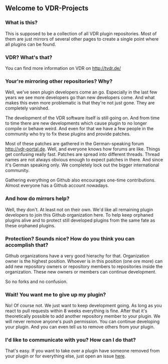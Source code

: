 ## Welcome to VDR-Projects

### What is this?
This is supposed to be a collection of all VDR plugin repositories. Most of them are just mirrors of several other pages to create a single point where all plugins can be found.

### VDR? What's that?
You can find more information on VDR on http://tvdr.de/

### Your're mirroring other repositories? Why?
Well, we've seen plugin developers come an go. Especially in the last few years we see more developers go than new developers come. And what makes this even more problematic is that they're not just gone. They are completely vanished.

The development of the VDR software itself is still going on. And from time to time there are new developments which cause plugin to no longer compile or behave weird. And even for that we have a few people in the community who try to fix these plugins and provide patches.

Most of these patches are gathered in the German-speaking forum http://vdr-portal.de. Well, and everyone knows how forums are like. Things get confusing really fast. Patches are spread into different threads. Thread names are not always obvious enough to expect patches in there. And since it's German speaking only. We completely lock out the bigger international community.

Gathering everything on Github also encourages one-time contributions. Almost everyone has a Github account nowadays.

### And how do mirrors help?
Well, they don't. At least not on their own. We'd like all remaining plugin developers to join this Github organization here. To help keep orphaned plugins alive and to protect still developed plugins from the same fate as these orphaned plugins.

### Protection? Sounds nice? How do you think you can accomplish that?
Github organizations have a very good hierachy for that. Organization owner is the highest position. Whoever is in this position (one ore more) can add new repository owners or repository members to repositories inside the organization. These new owners or members can continue development.

So no forks and no confusion.

### Wait! You want me to give up my plugin?
No! Of course not. We just want to keep development going. As long as you react to pull requests within 8 weeks everything is fine. After that it's theoretically possible to add another repository member to your plugin. We will never remove anyone's push permission. You can continue developing your plugin. And you can even tell us to remove others from your plugin.

### I'd like to communicate with you? How can I do that?
That's easy. If you want to take over a plugin have someone removed from your plugin or for everything else, just open an issue [here](https://github.com/vdr-projects/vdr-projects.github.io/issues).

